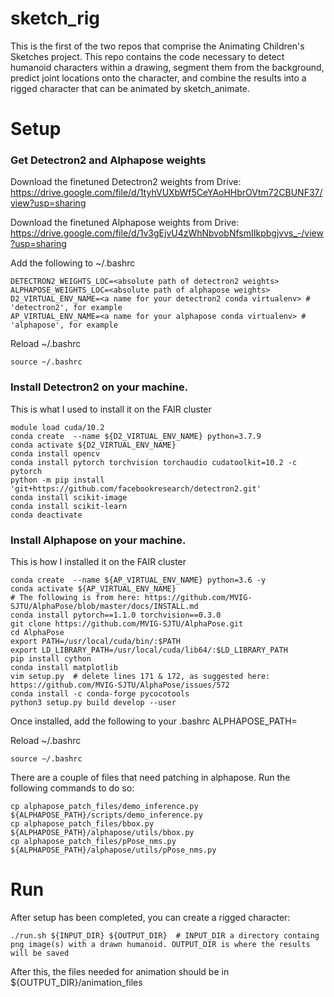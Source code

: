 # sketch_rig

This is the first of the two repos that comprise the Animating Children's Sketches project. This repo contains the code necessary to detect humanoid characters within a drawing, segment them from the background, predict joint locations onto the character, and combine the results into a rigged character that can be animated by sketch_animate.

# Setup 

### Get Detectron2 and Alphapose weights
Download the finetuned Detectron2 weights from Drive: https://drive.google.com/file/d/1tyhVUXbWf5CeYAoHHbrOVtm72CBUNF37/view?usp=sharing

Download the finetuned Alphapose weights from Drive: https://drive.google.com/file/d/1v3gEjvU4zWhNbvobNfsmIIkpbgjvvs_-/view?usp=sharing

Add the following to ~/.bashrc
  
    DETECTRON2_WEIGHTS_LOC=<absolute path of detectron2 weights>
    ALPHAPOSE_WEIGHTS_LOC=<absolute path of alphapose weights>
    D2_VIRTUAL_ENV_NAME=<a name for your detectron2 conda virtualenv> # 'detectron2', for example
    AP_VIRTUAL_ENV_NAME=<a name for your alphapose conda virtualenv> # 'alphapose', for example

Reload ~/.bashrc
    
    source ~/.bashrc

### Install Detectron2 on your machine. 

This is what I used to install it on the FAIR cluster

    module load cuda/10.2
    conda create  --name ${D2_VIRTUAL_ENV_NAME} python=3.7.9
    conda activate ${D2_VIRTUAL_ENV_NAME}
    conda install opencv
    conda install pytorch torchvision torchaudio cudatoolkit=10.2 -c pytorch
    python -m pip install 'git+https://github.com/facebookresearch/detectron2.git'
    conda install scikit-image
    conda install scikit-learn
    conda deactivate

### Install Alphapose on your machine. 

This is how I installed it on the FAIR cluster

    conda create  --name ${AP_VIRTUAL_ENV_NAME} python=3.6 -y
    conda activate ${AP_VIRTUAL_ENV_NAME}
    # The following is from here: https://github.com/MVIG-SJTU/AlphaPose/blob/master/docs/INSTALL.md
    conda install pytorch==1.1.0 torchvision==0.3.0
    git clone https://github.com/MVIG-SJTU/AlphaPose.git
    cd AlphaPose
    export PATH=/usr/local/cuda/bin/:$PATH
    export LD_LIBRARY_PATH=/usr/local/cuda/lib64/:$LD_LIBRARY_PATH
    pip install cython
    conda install matplotlib
    vim setup.py  # delete lines 171 & 172, as suggested here: https://github.com/MVIG-SJTU/AlphaPose/issues/572
    conda install -c conda-forge pycocotools
    python3 setup.py build develop --user

Once installed, add the following to your .bashrc
    ALPHAPOSE_PATH=<absolute path of the AlphaPose directory>
  
Reload ~/.bashrc
    
    source ~/.bashrc

There are a couple of files that need patching in alphapose. Run the following commands to do so:

    cp alphapose_patch_files/demo_inference.py ${ALPHAPOSE_PATH}/scripts/demo_inference.py
    cp alphapose_patch_files/bbox.py ${ALPHAPOSE_PATH}/alphapose/utils/bbox.py
    cp alphapose_patch_files/pPose_nms.py ${ALPHAPOSE_PATH}/alphapose/utils/pPose_nms.py


# Run

After setup has been completed, you can create a rigged character:

    ./run.sh ${INPUT_DIR} ${OUTPUT_DIR}  # INPUT_DIR a directory containg png image(s) with a drawn humanoid. OUTPUT_DIR is where the results will be saved

After this, the files needed for animation should be in ${OUTPUT_DIR}/animation_files
